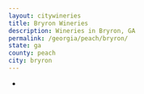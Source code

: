 ```yaml
---
layout: citywineries
title: Bryron Wineries
description: Wineries in Bryron, GA
permalink: /georgia/peach/bryron/
state: ga
county: peach
city: bryron
---
```

-
